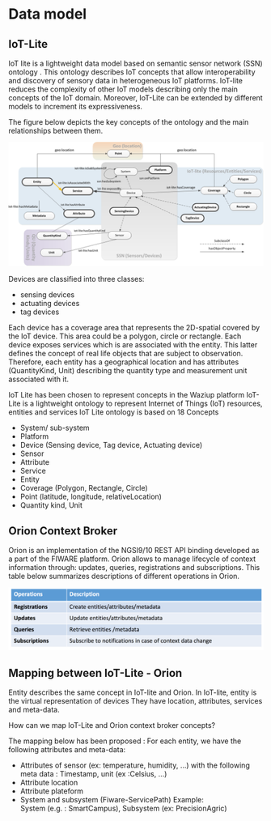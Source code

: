 Data model
=======
IoT-Lite
-----------
IoT lite is a lightweight data model based on semantic sensor network (SSN) ontology . This ontology describes IoT concepts that allow interoperability and discovery of sensory data in heterogeneous IoT platforms. IoT-lite reduces the complexity of other IoT models describing only the main concepts of the IoT domain. Moreover, IoT-Lite can be extended by different models to increment its expressiveness.

The figure below depicts the key concepts of the ontology and the main relationships between them.

![IoTLite Description](https://github.com/diopBabacar/myImages/blob/master/IoTLiteIMG.png)
 
Devices are classified into three classes: 

* sensing devices 
* actuating devices 
* tag devices

Each device has a coverage area that represents the 2D-spatial covered by the IoT device. This area could be a polygon, circle or rectangle. Each device exposes services which is are associated with the entity. This latter defines the concept of real life objects that are subject to observation. Therefore, each entity has a geographical location and has attributes (QuantityKind, Unit) describing the quantity type and measurement unit associated with it.

IoT Lite has been chosen to represent concepts in the Waziup platform
IoT-Lite is a lightweight ontology to represent Internet of Things (IoT) resources, entities and services
IoT Lite ontology is based on 18 Concepts 
* System/ sub-system
* Platform
* Device (Sensing device, Tag device, Actuating device) 
* Sensor
* Attribute
* Service
* Entity
* Coverage (Polygon, Rectangle, Circle) 
* Point (latitude, longitude, relativeLocation)
* Quantity kind, Unit 


Orion Context Broker
-----------
Orion is an implementation of the NGSI9/10 REST API binding developed as a part of the FIWARE platform. Orion allows to
manage lifecycle of context information through: updates, queries, registrations and subscriptions. This table below summarizes descriptions of different operations in Orion.

![Orion Description](https://github.com/DiopBabacarEdu/test-GIT/blob/master/OrionImg.tiff)

Mapping between IoT-Lite - Orion
-----------
Entity describes the same concept in IoT-lite and Orion. In IoT-lite, entity is the virtual representation of devices
They have location, attributes, services and meta-data.

How can we map IoT-Lite and Orion context broker concepts?

The mapping below has been proposed :
For each entity, we have the following attributes and meta-data:

* Attributes of sensor (ex: temperature, humidity, …) with the following meta data : Timestamp, unit (ex :Celsius, ...)
* Attribute location
* Attribute plateform
* System and subsystem (Fiware-ServicePath)
Example:  
System (e.g. : SmartCampus), Subsystem (ex: PrecisionAgric)
